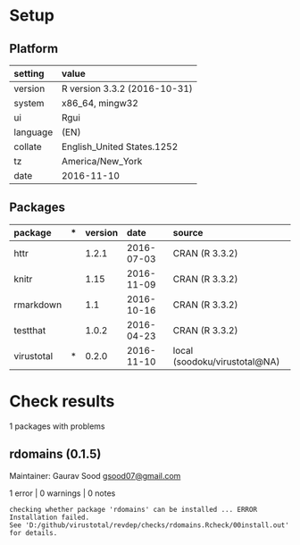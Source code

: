 # Setup

## Platform

|setting  |value                        |
|:--------|:----------------------------|
|version  |R version 3.3.2 (2016-10-31) |
|system   |x86_64, mingw32              |
|ui       |Rgui                         |
|language |(EN)                         |
|collate  |English_United States.1252   |
|tz       |America/New_York             |
|date     |2016-11-10                   |

## Packages

|package    |*  |version |date       |source                        |
|:----------|:--|:-------|:----------|:-----------------------------|
|httr       |   |1.2.1   |2016-07-03 |CRAN (R 3.3.2)                |
|knitr      |   |1.15    |2016-11-09 |CRAN (R 3.3.2)                |
|rmarkdown  |   |1.1     |2016-10-16 |CRAN (R 3.3.2)                |
|testthat   |   |1.0.2   |2016-04-23 |CRAN (R 3.3.2)                |
|virustotal |*  |0.2.0   |2016-11-10 |local (soodoku/virustotal@NA) |

# Check results
1 packages with problems

## rdomains (0.1.5)
Maintainer: Gaurav Sood <gsood07@gmail.com>

1 error  | 0 warnings | 0 notes

```
checking whether package 'rdomains' can be installed ... ERROR
Installation failed.
See 'D:/github/virustotal/revdep/checks/rdomains.Rcheck/00install.out' for details.
```

